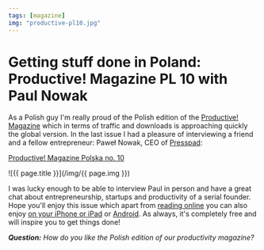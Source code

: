 ```yaml
---
tags: [magazine]
img: "productive-pl10.jpg"
---
```


# Getting stuff done in Poland: Productive! Magazine PL 10 with Paul Nowak

As a Polish guy I'm really proud of the Polish edition of the [Productive! Magazine][] which in terms of traffic and downloads is approaching quickly the global version. In the last issue I had a pleasure of interviewing a friend and a fellow entrepreneur: Paweł Nowak, CEO of [Presspad](http://Presspadapp.com):

[Productive! Magazine Polska no. 10][1]

<!--More-->

![{{ page.title }}](/img/{{ page.img }})

I was lucky enough to be able to interview Paul in person and have a great chat about entrepreneurship, startups and productivity of a serial founder. Hope you'll enjoy this issue which apart from [reading online][1] you can also enjoy [on your iPhone or iPad][I] or [Android][G]. As always, it's completely free and will inspire you to get things done!

***Question:*** *How do you like the Polish edition of our productivity magazine?*

[1]: http://ProductiveMag.pl/10/
[I]: http://info.productivemag.com/go/pl
[G]: http://info.productivemag.com/go/pla
[iMagazine]: http://iMagazine.pl
[Dropbox]: http://db.tt/kD7Liux
[Evernote]: /how-i-use-evernote
[It's all about Passion!]: /passion
[Nozbe]: http://nozbe.com/
[#iPadOnly]: https://michael.gratis/ipadonly
[Productive! Magazine]: http://productivemag.com/
[Productive! Show]: /show
[Twitter]: http://twitter.com/MSliwinski

[n]: https://michael.gratis/nozbe